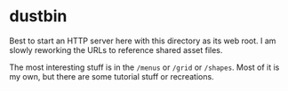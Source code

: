 # dustbin

Best to start an HTTP server here with this directory as its web root. I am slowly reworking the URLs to reference shared asset files.

The most interesting stuff is in the `/menus` or `/grid` or `/shapes`. Most of it is my own, but there are some tutorial stuff or recreations.
